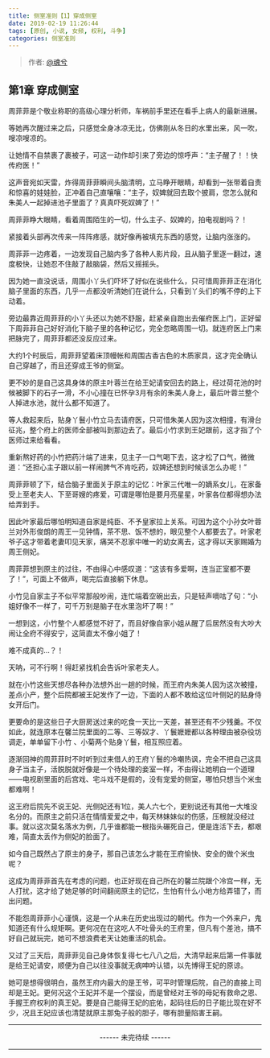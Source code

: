 ```yaml
---
title: 侧室准则【1】穿成侧室
date: 2019-02-19 11:26:44
tags: [原创, 小说, 女频, 权利, 斗争]
categories: 侧室准则
---
```


> 作者: [@魂兮](http://weibo.com/paigu77)

## 第1章 穿成侧室

周菲菲是个敬业称职的高级心理分析师，车祸前手里还在看手上病人的最新进展。

等她再次醒过来之后，只感觉全身冰凉无比，仿佛刚从冬日的水里出来，风一吹，嗖凉嗖凉的。

让她情不自禁裹了裹被子，可这一动作却引来了旁边的惊呼声：“主子醒了！！快传府医！”

这声音宛如天雷，炸得周菲菲瞬间头脑清明，立马睁开眼睛，却看到一张带着自责和惊喜的娃娃脸，正冲着自己直嚷嚷：“主子，奴婢就回去取个披肩，您怎么就和朱美人一起掉进池子里面了？真真吓死奴婢了！”

周菲菲睁大眼睛，看着周围陌生的一切，什么主子、奴婢的，拍电视剧吗？！

紧接着头部再次传来一阵阵疼感，就好像再被填充东西的感觉，让脑内涨涨的。

周菲菲一边疼着，一边发现自己脑内多了各种人影片段，且从脑子里逐一翻过，速度极快，让她忍不住敲了敲脑袋，然后又摇摇头。

因为她一直没说话，周围小丫头们吓坏了好似在说些什么，只可惜周菲菲正在消化脑子里面的东西，几乎一点都没听清她们在说什么，只看到丫头们的嘴不停的上下动着。

旁边最靠近周菲菲的小丫头还以为她不舒服，赶紧亲自跑出去催府医上门，正好留下周菲菲自己好好消化下脑子里的各种记忆，完全忽略周围一切。就连府医上门来把脉完了，周菲菲都还没反应过来。

大约1个时辰后，周菲菲望着床顶幔帐和周围古香古色的木质家具，这才完全确认自己穿越了，而且还穿成王爷的侧室。

更不妙的是自己这具身体的原主叶蓉兰在给王妃请安回去的路上，经过荷花池的时候被脚下的石子一滑，不小心撞在已怀孕3月有余的朱美人身上，最后叶蓉兰整个人掉进水池，就什么都不知道了。

等人救起来后，贴身丫鬟小竹立马去请府医，只可惜朱美人因为这次相撞，有滑台征兆，整个府上的医师全部被叫到那边去了。最后小竹求到王妃跟前，这才指了个医师过来给看看。

重新熬好药的小竹把药汁端了进来，见主子一口气喝下去，这才松了口气，微微道：“还担心主子跟以前一样闹脾气不肯吃药，奴婢还想到时候该怎么办呢！”

周菲菲顿了下，结合脑子里面关于原主的记忆：叶家三代唯一的嫡系女儿，在家备受上至老夫人、下至哥嫂的疼爱，可谓是哪怕是要月亮星星，叶家各位都得想办法给弄到手。

因此叶家最后哪怕明知道自家是纯臣、不予皇家拉上关系。可因为这个小孙女叶蓉兰对外形俊朗的周王一见钟情，茶不思、饭不想的，眼见整个人都要去了。叶家老爷子这才带着老妻叩见天家，痛哭不忍家中唯一的幼女离去，这才得以天家赐婚为周王侧妃。

周菲菲想到原主的过往，不由得心中感叹道：“这该有多爱啊，连当正室都不要了！”，可面上不做声，喝完后直接躺下休息。

小竹见自家主子不似平常那般吵闹，连忙端着空碗出去，只是轻声嘀咕了句：“小姐好像不一样了，可千万别是脑子在水里泡坏了啊！”

一想到这，小竹整个人都感觉不好了，而且好像自家小姐从醒了后居然没有大吵大闹让全府不得安宁，这简直太不像小姐了！

难不成真的…？！

天呐，可不行啊！得赶紧找机会告诉叶家老夫人。

就在小竹这些天想尽各种办法想外出一趟的时候，而王府内朱美人因为这次被撞，差点小产，整个后院都被王妃发作了一边，下面的人都不敢给这位叶侧妃的贴身侍女开后门。

更要命的是这些日子大厨房送过来的吃食一天比一天差，甚至还有不少残羹。不仅如此，就连原本在馨兰院里面的二等、三等奴才、丫鬟嬷嬷都以各种理由被杂役坊调走，单单留下小竹 、小菊两个贴身丫鬟，相互照应着。

逐渐回神的周菲菲时不时听到过来借人的王府丫鬟的冷嘲热讽，完全不把自己这具身子当主子，活脱脱就好像是一个待处理的妾室一样，不由得让她明白一个道理——电视剧里面的后宫戏、宅斗戏不是假的，没有宠爱的侧室，哪怕只想当个米虫都难啊！

这王府后院先不说王妃、光侧妃还有1位，美人六七个，更别说还有其他一大堆没名分的。而原主之前只活在情情爱爱之中，每天林妹妹似的伤感，压根就没经过事。就以这次莫名落水为例，几乎谁都能一根指头碾死自己，便是连活下去，都艰难，简直太丢作为侧妃的脸面了。

如今自己既然占了原主的身子，那自己该怎么才能在王府愉快、安全的做个米虫呢？

这成为周菲菲首先在考虑的问题，也正好现在自己所在的馨兰院跟个冷宫一样，无人打扰，这才给了她足够的时间翻阅原主的记忆，生怕有什么小地方给弄错了，而出问题。

不能怨周菲菲小心谨慎，这是一个从未在历史出现过的朝代。作为一个外来户，鬼知道还有什么规矩啊。更何况在在这吃人不吐骨头的王府里，但凡有个差池，搞不好自己就玩完，她可不想浪费老天让她重活的机会。

又过了三天后，周菲菲见自己身体恢复得七七八八之后，大清早起来后第一件事就是给王妃请安，顺便为自己以往没事就无病呻吟认错，以先博得王妃的原谅。

她可是想得很明白，虽然王府内最大的是王爷，可平时管理后院，自己的直接上司却是王妃。更何况这个王妃并不是一个摆设，而是曾经对王爷的母妃有救命之恩、手握王府权利的真王妃。要是自己能得王妃的庇佑，起码往后的日子能比现在好不少，况且王妃应该也清楚就原主那兔子般的胆子，哪有胆量陷害王嗣。

---

<center> ------ 未完待续 ------ </center>

---

